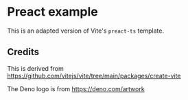 # Preact example

This is an adapted version of Vite's `preact-ts` template.

## Credits

This is derived from https://github.com/vitejs/vite/tree/main/packages/create-vite

The Deno logo is from https://deno.com/artwork
